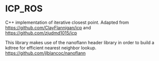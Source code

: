 # ICP_ROS

C++ implementation of iterative closest point. Adapted from https://github.com/ClayFlannigan/icp and https://github.com/zjudmd1015/icp


This library makes use of the nanoflann header library in order to build a kdtree for efficient nearest neighbor lookup. https://github.com/jlblancoc/nanoflann
